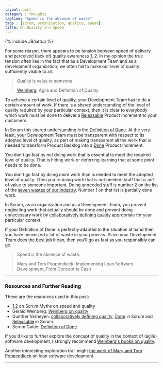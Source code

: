```yaml
---
layout: post
category : thoughts
tagline: "Speed is the absence of waste"
tags : [scrum, organization, quality, speed]
title: On Quality and Speed
---
```


{% include JB/setup %}

For some reason,
there appears to be tension between speed of delivery 
and perceived (lack of) quality awareness [1], [2].
In my opinion
the true tension often lies in the fact that 
as a Development Team
and as a development organization,
we often fail to make our level of quality sufficiently visible to all.

> Quality is value to someone.
>
> [Weinberg], Agile and Definition of Quality

To achieve a certain level of quality,
your Development Team has to do a certain amount of work.
If there is a shared understanding of the level of quality required
by your particular context,
then it is clear to everybody 
which work must be done to deliver a [Releasable] 
Product Increment to your customers.

In Scrum this shared understanding *is* the [Definition of Done].
At the very least, your Development Team must be transparent 
with respect to its adopted level of quality,
as part of making transparent all the work 
that is needed to transform 
Product Backlog into a [Done] Product Increment.

You don't go fast by *not* doing work that is essential 
to meet the required level of quality.
That is hiding work or deferring learning that at some point needs to be done.

You don't go fast by doing *more* work 
than is needed to meet the adopted level of quality.
Then you're doing work that is not needed;
stuff that *is not* of value to someone important.
Doing unneeded stuff is number 2 on the list of the 
[seven wastes of our industry]. 
Number 1 on that list is partially done work.

In Scrum, as an organization and as a Development Team,
you prevent neglecting work that actually should be done
and prevent doing unnecessary work 
by [collaboratively defining quality] appropriate for your particular context.

If your Definition of Done is perfectly adapted to the situation at hand
then you have minimized a lot of waste in your process.
Since your Development Team does the best job it can,
then you'll go as fast as you responsibly can go.

> Speed is the absence of waste.
>
> Mary and Tom Poppendieck: 
> Implementing Lean Software Development, From Concept to Cash

---

### Resources and Further Reading

These are the resources used in this post:

 * [1],[2] on Scrum Myths on speed and quality
 * Gerald Weinberg: [Weinberg on quality][Weinberg]
 * Gunther Verheyen: [collaboratively defining quality], 
   [Done] in Scrum and [Releasable] in Scrum
 * Scrum Guide: [Definition of Done]

If you'd like to further explore 
the concept of quality in the context of (agile) software development,
I strongly recommend [Weinberg's books on quality].

Another interesting exploration trail might [the work of Mary and Tom Poppendieck]
on lean software development.

---

 [1]: https://www.scrum.org/resources/blog/scrum-myths-quality-traded-speed-scrum
 [2]: https://www.scrum.org/resources/blog/scrum-myths-scrum-projects-are-faster-and-cheaper
 [Weinberg]: http://secretsofconsulting.blogspot.nl/2012/09/agile-and-definition-of-quality.html
 [Done]: https://guntherverheyen.com/2015/05/14/done-is-a-crucial-part-of-scrum-actually/
 [collaboratively defining quality]: https://guntherverheyen.com/2015/08/04/a-professional-organization-defines-quality/
 [Releasable]: https://guntherverheyen.com/2015/03/13/releasable-in-scrum-actually/
 [Weinberg's books on quality]: https://leanpub.com/b/qualitysoftware
 [Definition of Done]: http://scrumguides.org/scrum-guide.html#artifact-transparency-done
 [seven wastes of our industry]: https://dzone.com/articles/seven-wastes-software
 [the work of Mary and Tom Poppendieck]: https://www.amazon.com/Mary-Poppendieck/e/B001IGNU3O/ref=sr_ntt_srch_lnk_1?qid=1487843405&sr=1-1

